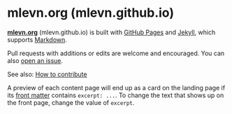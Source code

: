 # mlevn.org (mlevn.github.io)

[**mlevn.org**](https://mlevn.org) (mlevn.github.io) is built with [GitHub Pages](https://guides.github.com/features/pages/) and [Jekyll](https://help.github.com/articles/about-github-pages-and-jekyll/), which supports [Markdown](https://guides.github.com/features/mastering-markdown/).

Pull requests with additions or edits are welcome and encouraged.  You can also [open an issue](../../issues).

See also: [How to contribute](https://mlevn.org/contribute/)

A preview of each content page will end up as a card on the landing page if its [front matter](https://jekyllrb.com/docs/frontmatter/) contains `excerpt: ...`.  To change the text that shows up on the front page, change the value of `excerpt`.
